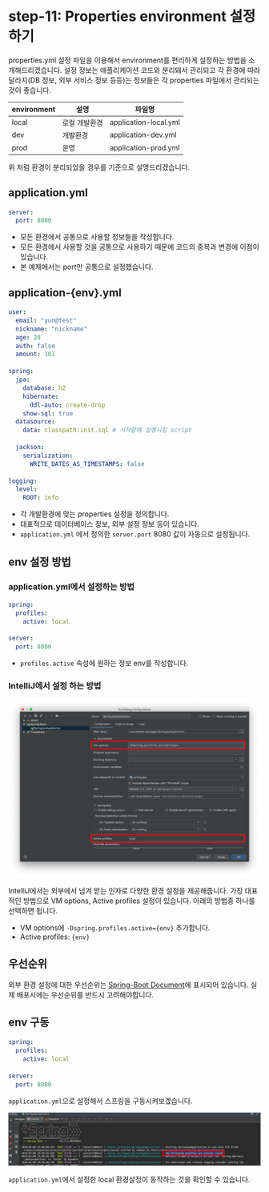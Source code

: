 # step-11: Properties environment 설정하기

properties.yml 설정 파일을 이용해서 environment를 편리하게 설정하는 방법을 소개해드리겠습니다. 설정 정보는 애플리케이션 코드와 분리돼서 관리되고 각 환경에 따라 달라지(DB 정보, 외부 서비스 정보 등등)는 정보들은 각 properties 파일에서 관리되는 것이 좋습니다.


| environment | 설명      | 파일명                   |
| ----------- | ------- | --------------------- |
| local       | 로컬 개발환경 | application-local.yml |
| dev         | 개발환경    | application-dev.yml   |
| prod        | 운영      | application-prod.yml  |


위 처럼 환경이 분리되었을 경우를 기준으로 설명드리겠습니다.


## application.yml
```yml
server:
  port: 8080
```
* 모든 환경에서 공통으로 사용할 정보들을 작성합니다.
* 모든 환경에서 사용할 것을 공통으로 사용하기 때문에 코드의 중복과 변경에 이점이 있습니다.
* 본 예제에서는 port만 공통으로 설정했습니다.

## application-{env}.yml

```yml
user:
  email: "yun@test"
  nickname: "nickname"
  age: 28
  auth: false
  amount: 101

spring:
  jpa:
    database: h2
    hibernate:
      ddl-auto: create-drop
    show-sql: true
  datasource:
    data: classpath:init.sql # 시작할때 실행시킬 script

  jackson:
    serialization:
      WRITE_DATES_AS_TIMESTAMPS: false

logging:
  level:
    ROOT: info
```
* 각 개발환경에 맞는 properties 설정을 정의합니다.
* 대표적으로 데이터베이스 정보, 외부 설정 정보 등이 있습니다.
* `application.yml` 에서 정의한 `server.port` 8080 값이 자동으로 설정됩니다.

## env 설정 방법

### application.yml에서 설정하는 방법
```yml
spring:
  profiles:
    active: local

server:
  port: 8080
```
* `profiles.active` 속성에 원하는 정보 env를 작성합니다.

### IntelliJ에서 설정 하는 방법
![](../images/intellij-properties.png)

IntelliJ에서는 외부에서 넘겨 받는 인자로 다양한 환경 설정을 제공해줍니다. 가장 대표적인 방법으로 VM options, Active profiles 설정이 있습니다. 아래의 방법중 하나를 선택하면 됩니다.

* VM options에 `-Dspring.profiles.active={env}` 추가합니다.
* Active profiles: `{env}` 


## 우선순위
외부 환경 설정에 대한 우선순위는 [Spring-Boot Document](https://docs.spring.io/spring-boot/docs/current/reference/html/boot-features-external-config.html#boot-features-external-config)에 표시되어 있습니다. 실제 배포시에는 우선순위를 반드시 고려해야합니다. 

## env 구동
```yml
spring:
  profiles:
    active: local

server:
  port: 8080
```
`application.yml`으로 설정해서 스프링을 구동시켜보겠습니다.

![](../images/spring-profile.png)

`application.yml`에서 설정한 local 환경설정이 동작하는 것을 확인할 수 있습니다.
